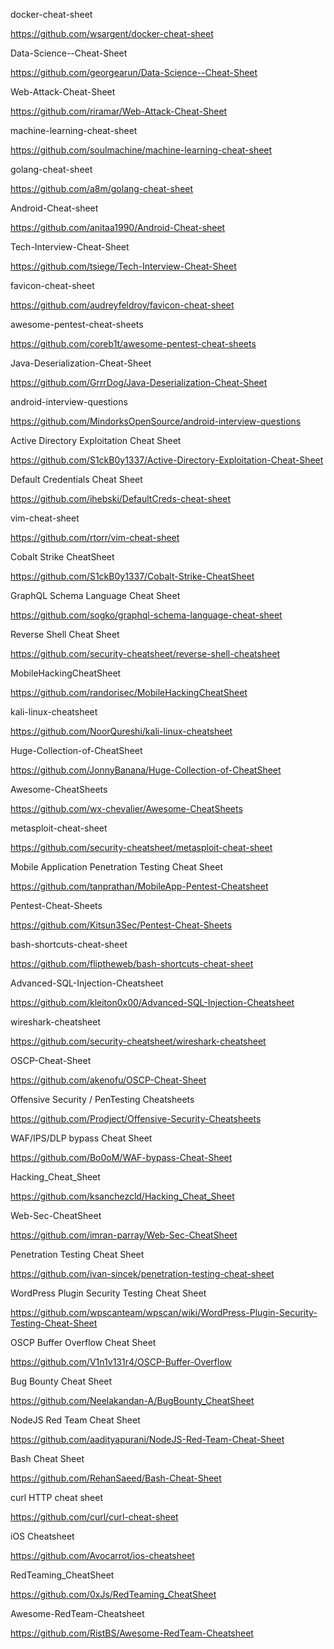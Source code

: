 docker-cheat-sheet

https://github.com/wsargent/docker-cheat-sheet

Data-Science--Cheat-Sheet

https://github.com/georgearun/Data-Science--Cheat-Sheet

Web-Attack-Cheat-Sheet

https://github.com/riramar/Web-Attack-Cheat-Sheet

machine-learning-cheat-sheet

https://github.com/soulmachine/machine-learning-cheat-sheet

golang-cheat-sheet

https://github.com/a8m/golang-cheat-sheet

Android-Cheat-sheet

https://github.com/anitaa1990/Android-Cheat-sheet

Tech-Interview-Cheat-Sheet

https://github.com/tsiege/Tech-Interview-Cheat-Sheet

favicon-cheat-sheet

https://github.com/audreyfeldroy/favicon-cheat-sheet

awesome-pentest-cheat-sheets

https://github.com/coreb1t/awesome-pentest-cheat-sheets

Java-Deserialization-Cheat-Sheet

https://github.com/GrrrDog/Java-Deserialization-Cheat-Sheet

android-interview-questions

https://github.com/MindorksOpenSource/android-interview-questions

Active Directory Exploitation Cheat Sheet

https://github.com/S1ckB0y1337/Active-Directory-Exploitation-Cheat-Sheet

Default Credentials Cheat Sheet

https://github.com/ihebski/DefaultCreds-cheat-sheet

vim-cheat-sheet

https://github.com/rtorr/vim-cheat-sheet

Cobalt Strike CheatSheet

https://github.com/S1ckB0y1337/Cobalt-Strike-CheatSheet

GraphQL Schema Language Cheat Sheet

https://github.com/sogko/graphql-schema-language-cheat-sheet

Reverse Shell Cheat Sheet

https://github.com/security-cheatsheet/reverse-shell-cheatsheet

MobileHackingCheatSheet

https://github.com/randorisec/MobileHackingCheatSheet

kali-linux-cheatsheet

https://github.com/NoorQureshi/kali-linux-cheatsheet

Huge-Collection-of-CheatSheet

https://github.com/JonnyBanana/Huge-Collection-of-CheatSheet

Awesome-CheatSheets

https://github.com/wx-chevalier/Awesome-CheatSheets

metasploit-cheat-sheet

https://github.com/security-cheatsheet/metasploit-cheat-sheet

Mobile Application Penetration Testing Cheat Sheet

https://github.com/tanprathan/MobileApp-Pentest-Cheatsheet

Pentest-Cheat-Sheets

https://github.com/Kitsun3Sec/Pentest-Cheat-Sheets

bash-shortcuts-cheat-sheet

https://github.com/fliptheweb/bash-shortcuts-cheat-sheet

Advanced-SQL-Injection-Cheatsheet

https://github.com/kleiton0x00/Advanced-SQL-Injection-Cheatsheet

wireshark-cheatsheet

https://github.com/security-cheatsheet/wireshark-cheatsheet

OSCP-Cheat-Sheet

https://github.com/akenofu/OSCP-Cheat-Sheet

Offensive Security / PenTesting Cheatsheets

https://github.com/Prodject/Offensive-Security-Cheatsheets

WAF/IPS/DLP bypass Cheat Sheet

https://github.com/Bo0oM/WAF-bypass-Cheat-Sheet

Hacking_Cheat_Sheet

https://github.com/ksanchezcld/Hacking_Cheat_Sheet

Web-Sec-CheatSheet

https://github.com/imran-parray/Web-Sec-CheatSheet

Penetration Testing Cheat Sheet

https://github.com/ivan-sincek/penetration-testing-cheat-sheet

WordPress Plugin Security Testing Cheat Sheet

https://github.com/wpscanteam/wpscan/wiki/WordPress-Plugin-Security-Testing-Cheat-Sheet

OSCP Buffer Overflow Cheat Sheet

https://github.com/V1n1v131r4/OSCP-Buffer-Overflow

Bug Bounty Cheat Sheet

https://github.com/Neelakandan-A/BugBounty_CheatSheet

NodeJS Red Team Cheat Sheet

https://github.com/aadityapurani/NodeJS-Red-Team-Cheat-Sheet

Bash Cheat Sheet

https://github.com/RehanSaeed/Bash-Cheat-Sheet

curl HTTP cheat sheet

https://github.com/curl/curl-cheat-sheet

iOS Cheatsheet

https://github.com/Avocarrot/ios-cheatsheet

RedTeaming_CheatSheet

https://github.com/0xJs/RedTeaming_CheatSheet

Awesome-RedTeam-Cheatsheet

https://github.com/RistBS/Awesome-RedTeam-Cheatsheet


